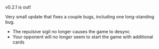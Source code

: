 v0.2.1 is out!

Very small update that fixes a couple bugs, including one long-standing bug.

* The repulsive sigil no longer causes the game to desync
* Your opponent will no longer seem to start the game with additional cards